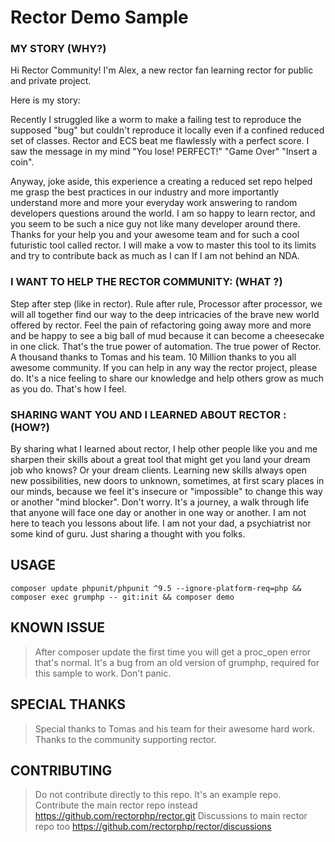 # Rector Demo Sample

### MY STORY (WHY?)
Hi Rector Community!
I'm Alex, a new rector fan learning rector for public and private project.

Here is my story:

Recently I struggled like a worm to make a failing test to reproduce the supposed "bug" but couldn't reproduce it
locally even if a confined reduced set of classes. Rector and ECS beat me flawlessly with a perfect score. I saw the
message in my mind "You lose! PERFECT!" "Game Over" "Insert a coin".

Anyway, joke aside, this experience a creating a reduced set repo helped me grasp the best practices in our industry and
more importantly understand more and more your everyday work answering to random developers questions around the world.
I am so happy to learn rector, and you seem to be such a nice guy not like many developer around there. Thanks for your
help you and your awesome team and for such a cool futuristic tool called rector. I will make a vow to master this tool
to its limits and try to contribute back as much as I can If I am not behind an NDA.

### I WANT TO HELP THE RECTOR COMMUNITY: (WHAT ?)
Step after step (like in rector). Rule after rule, Processor after processor, we will all together find our way to the deep intricacies of the brave new world offered by rector. Feel the pain of refactoring going away more and more and be happy to see a big ball of mud because it can become a cheesecake in one click. That's the true power of automation. The true power of Rector. A thousand thanks to Tomas and his team. 10 Million thanks to you all awesome community. If you can help in any way the rector project, please do. It's a nice feeling to share our knowledge and help others grow as much as you do. That's how I feel. 

### SHARING WANT YOU AND I LEARNED ABOUT RECTOR : (HOW?)
By sharing what I learned about rector, I help other people like you and me sharpen their skills about a great tool that might get you land your dream job who knows? Or your dream clients. Learning new skills always open new possibilities, new doors to unknown, sometimes, at first scary places in our minds, because we feel it's insecure or "impossible" to change this way or another "mind blocker". Don't worry. It's a journey, a walk through life that anyone will face one day or another in one way or another. I am not here to teach you lessons about life. I am not your dad, a psychiatrist nor some kind of guru. Just sharing a thought with you folks.

## USAGE

```
composer update phpunit/phpunit ^9.5 --ignore-platform-req=php && composer exec grumphp -- git:init && composer demo

```

## KNOWN ISSUE
> After composer update the first time you will get a proc_open error that's normal. It's a bug from an old version of grumphp, required for this sample to work. Don't panic.


## SPECIAL THANKS
> Special thanks to Tomas and his team for their awesome hard work. Thanks to the community supporting rector.

## CONTRIBUTING
> Do not contribute directly to this repo. It's an example repo. 
> Contribute the main rector repo instead https://github.com/rectorphp/rector.git
> Discussions to main rector repo too https://github.com/rectorphp/rector/discussions
